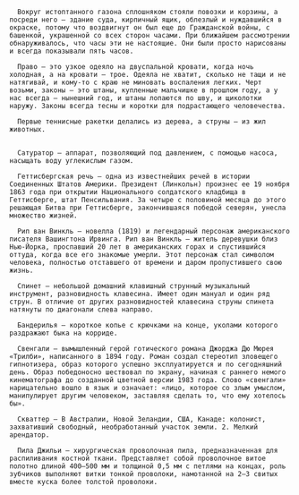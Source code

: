       Вокруг истоптанного газона сплошняком стояли повозки и корзины, а посреди него — здание суда, кирпичный ящик, облезлый и нуждавшийся в окраске, потому что воздвигнут он был еще до Гражданской войны, с башенкой, украшенной со всех сторон часами. При ближайшем рассмотрении обнаруживалось, что часы эти не настоящие. Они были просто нарисованы и всегда показывали пять часов.

      Право — это узкое одеяло на двуспальной кровати, когда ночь холодная, а на кровати — трое. Одеяла не хватит, сколько не тащи и не натягивай, и кому-то с краю не миновать воспаления легких. Черт возьми, законы — это штаны, купленные мальчишке в прошлом году, а у нас всегда — нынешний год, и штаны лопаются по шву, и щиколотки наружу. Законы всегда тесны и коротки для подрастающего человечества.

      Первые теннисные ракетки делались из дерева, а струны — из жил животных.

      
      Сатуратор — аппарат, позволяющий под давлением, с помощью насоса, насыщать воду углекислым газом.
      
      Геттисбергская речь — одна из известнейших речей в истории Соединенных Штатов Америки. Президент (Линкольн) произнес ее 19 ноября 1863 года при открытии Национального солдатского кладбища в Геттисберге, штат Пенсильвания. За четыре с половиной месяца до этого решающая Битва при Геттисберге, закончившаяся победой северян, унесла множество жизней.
      
      Рип ван Винкль — новелла (1819) и легендарный персонаж американского писателя Вашингтона Ирвинга. Рип ван Винкль — житель деревушки близ Нью-Йорка, проспавший 20 лет в американских горах и спустившийся оттуда, когда все его знакомые умерли. Этот персонаж стал символом человека, полностью отставшего от времени и даром пропустившего свою жизнь.
      
      Спинет — небольшой домашний клавишный струнный музыкальный инструмент, разновидность клавесина. Имеет один мануал и один ряд струн. В отличие от других разновидностей клавесина струны спинета натянуты по диагонали слева направо.
      
      Бандерилья — короткое копье с крючками на конце, уколами которого раздражают быка на корриде.
      
      Свенгали — вымышленный герой готического романа Джорджа Дю Мюрея «Трилби», написанного в 1894 году. Роман создал стереотип зловещего гипнотизера, образ которого успешно эксплуатируется и по сегодняшний день. Образ победоносно шествовал по экрану, начиная с раннего немого кинематографа до созданной цветной версии 1983 года. Слово «свенгали» нарицательно вошло в язык и означает: «лицо, которое со злым умыслом, манипулирует другим человеком, заставляя сделать то, что ему хотелось бы».
      
      Скваттер — В Австралии, Новой Зеландии, США, Канаде: колонист, захвативший свободный, необработанный участок земли. 2. Мелкий арендатор.
      
      Пила Джильи — хирургическая проволочная пила, предназначенная для распиливания костной ткани. Представляет собой проволочное витое полотно длиной 400—500 мм и толщиной 0,5 мм с петлями на концах, роль зубчиков выполняют витки тонкой проволоки, намотанной на 2—3 свитых вместе куска более толстой проволоки.
